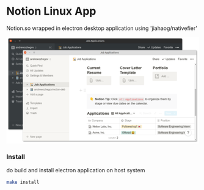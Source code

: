 # Notion Linux App

Notion.so wrapped in electron desktop application using 'jiahaog/nativefier'

![notion](.img/notion.png)

### Install

do build and install electron application on host system

```bash
make install
```

